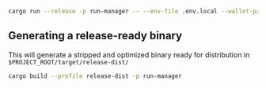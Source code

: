 ```bash
cargo run --release -p run-manager -- --env-file .env.local --wallet-path keys/keypair.json
```

## Generating a release-ready binary

This will generate a stripped and optimized binary ready for distribution in `$PROJECT_ROOT/target/release-dist/`

```bash
cargo build --profile release-dist -p run-manager
```
